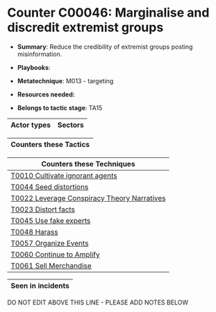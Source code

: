 # Counter C00046: Marginalise and discredit extremist groups

* **Summary**: Reduce the credibility of extremist groups posting misinformation.

* **Playbooks**: 

* **Metatechnique**: M013 - targeting

* **Resources needed:** 

* **Belongs to tactic stage**: TA15


| Actor types | Sectors |
| ----------- | ------- |



| Counters these Tactics |
| ---------------------- |



| Counters these Techniques |
| ------------------------- |
| [T0010 Cultivate ignorant agents](../../generated_pages/techniques/T0010.md) |
| [T0044 Seed distortions](../../generated_pages/techniques/T0044.md) |
| [T0022 Leverage Conspiracy Theory Narratives](../../generated_pages/techniques/T0022.md) |
| [T0023 Distort facts](../../generated_pages/techniques/T0023.md) |
| [T0045 Use fake experts](../../generated_pages/techniques/T0045.md) |
| [T0048 Harass](../../generated_pages/techniques/T0048.md) |
| [T0057 Organize Events](../../generated_pages/techniques/T0057.md) |
| [T0060 Continue to Amplify](../../generated_pages/techniques/T0060.md) |
| [T0061 Sell Merchandise](../../generated_pages/techniques/T0061.md) |



| Seen in incidents |
| ----------------- |


DO NOT EDIT ABOVE THIS LINE - PLEASE ADD NOTES BELOW